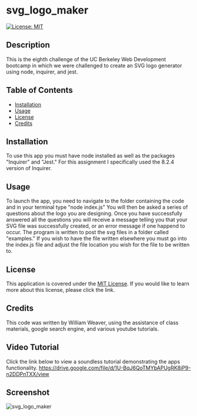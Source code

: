 # svg_logo_maker
[![License: MIT](https://img.shields.io/badge/License-MIT-yellow.svg)](https://opensource.org/licenses/MIT)

## Description
This is the eighth challenge of the UC Berkeley Web Development bootcamp in which we were challenged to create an SVG logo generator using node, inquirer, and jest.

## Table of Contents
- [Installation](#installation)
- [Usage](#usage)
- [License](#license)
- [Credits](#credits)

## Installation 
To use this app you must have node installed as well as the packages "Inquirer" and "Jest." For this assignment I specifically used the 8.2.4 version of Inquirer. 

## Usage
To launch the app, you need to navigate to the folder containing the code and in your terminal type "node index.js"
You will then be asked a series of questions about the logo you are designing. Once you have successfully answered all the questions you will receive a message telling you that your SVG file was successfully created, or an error message if one happend to occur. The program is written to post the svg files in a folder called "examples." If you wish to have the file written elsewhere you must go into the index.js file and adjust the file location you wish for the file to be written to. 

## License
This application is covered under the [MIT License](https://opensource.org/licenses/MIT). 
If you would like to learn more about this license, please click the link.

## Credits
This code was written by William Weaver, using the assistance of class materials, google search engine, and various youtube tutorials.

## Video Tutorial
Click the link below to view a soundless tutorial demonstrating the apps functionality. 
https://drive.google.com/file/d/1U-BqJ6QoTMYbAPUgRK8jP9-n2DDPnTXX/view

## Screenshot
![svg_logo_maker](https://user-images.githubusercontent.com/120620818/234748949-d1462b32-6b42-4900-85f9-b35c1b5ae2bf.png)

